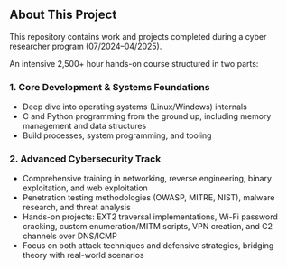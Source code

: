 ## About This Project

This repository contains work and projects completed during a cyber researcher program (07/2024–04/2025).

An intensive 2,500+ hour hands-on course structured in two parts:

### 1. Core Development & Systems Foundations
- Deep dive into operating systems (Linux/Windows) internals
- C and Python programming from the ground up, including memory management and data structures
- Build processes, system programming, and tooling

### 2. Advanced Cybersecurity Track
- Comprehensive training in networking, reverse engineering, binary exploitation, and web exploitation
- Penetration testing methodologies (OWASP, MITRE, NIST), malware research, and threat analysis
- Hands-on projects: EXT2 traversal implementations, Wi-Fi password cracking, custom enumeration/MITM scripts, VPN creation, and C2 channels over DNS/ICMP
- Focus on both attack techniques and defensive strategies, bridging theory with real-world scenarios
